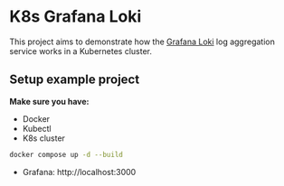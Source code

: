 # K8s Grafana Loki

This project aims to demonstrate how the [Grafana Loki](https://github.com/grafana/loki) log aggregation service works in a Kubernetes cluster.

## Setup example project

**Make sure you have:**

- Docker
- Kubectl
- K8s cluster

```bash
docker compose up -d --build
```

- Grafana: http://localhost:3000

